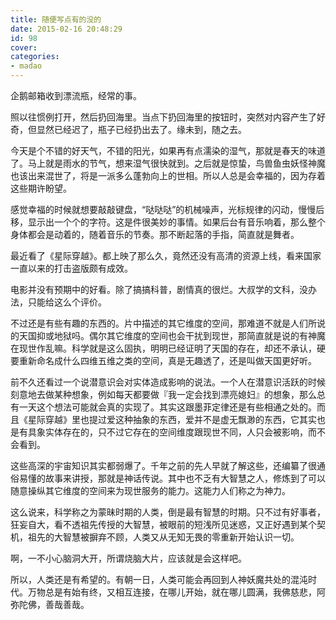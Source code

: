 ```yaml
---
title: 随便写点有的没的
date: 2015-02-16 20:48:29
id: 98
cover: 
categories:
- madao
---
```


企鹅邮箱收到漂流瓶，经常的事。

照以往惯例打开，然后扔回海里。当点下扔回海里的按钮时，突然对内容产生了好奇，但显然已经迟了，瓶子已经扔出去了。缘未到，随之去。

今天是个不错的好天气，不错的阳光，如果再有点濡染的湿气，那就是春天的味道了。马上就是雨水的节气，想来湿气很快就到。之后就是惊蛰，鸟兽鱼虫妖怪神魔也该出来混世了，将是一派多么蓬勃向上的世相。所以人总是会幸福的，因为存着这些期许盼望。

感觉幸福的时候就想要敲敲键盘，“哒哒哒”的机械噪声，光标规律的闪动，慢慢后移，显示出一个个的字符。这是件很美妙的事情。如果后台有音乐响着，那么整个身体都会是动着的，随着音乐的节奏。那不断起落的手指，简直就是舞者。

最近看了《星际穿越》。都上映了那么久，竟然还没有高清的资源上线，看来国家一直以来的打击盗版颇有成效。

电影并没有预期中的好看。除了搞搞科普，剧情真的很烂。大叔学的文科，没办法，只能给这么个评价。

不过还是有些有趣的东西的。片中描述的其它维度的空间，那难道不就是人们所说的天国抑或地狱吗。偶尔其它维度的空间也会干扰到现世，那简直就是说的有神魔在现世作乱嘛。科学就是这么固执，明明已经证明了天国的存在，却还不承认，硬要重新命名成什么四维五维之类的空间，真是无趣透了，还是叫做天国更好听。

前不久还看过一个说潜意识会对实体造成影响的说法。一个人在潜意识活跃的时候刻意地去做某种想象，例如每天都要做『我一定会找到漂亮媳妇』的想象，那么总有一天这个想法可能就会真的实现了。其实这跟墨菲定律还是有些相通之处的。而且《星际穿越》里也提过爱这种抽象的东西，爱并不是虚无飘渺的东西，它其实也是有具象实体存在的，只不过它存在的空间维度跟现世不同，人只会被影响，而不会看到。

这些高深的宇宙知识其实都弱爆了。千年之前的先人早就了解这些，还编纂了很通俗易懂的故事来讲授，那就是神话传说。其中也不乏有大智慧之人，修炼到了可以随意操纵其它维度的空间来为现世服务的能力。这能力人们称之为神力。

这么说来，科学称之为蒙昧时期的人类，倒是最有智慧的时期。只不过有好事者，狂妄自大，看不透祖先传授的大智慧，被眼前的短浅所见迷惑，又正好遇到某个契机，祖先的大智慧被摒弃不顾，人类又从无知无畏的零重新开始认识一切。

啊，一不小心脑洞大开，所谓烧脑大片，应该就是会这样吧。

所以，人类还是有希望的。有朝一日，人类可能会再回到人神妖魔共处的混沌时代。万物总是有始有终，又相互连接，在哪儿开始，就在哪儿圆满，我佛慈悲，阿弥陀佛，善哉善哉。
